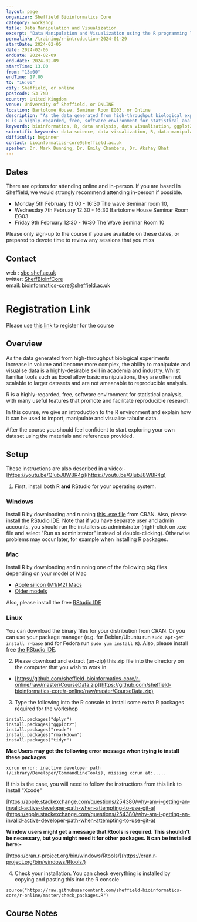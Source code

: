 ```yaml
---
layout: page
organizer: Sheffield Bioinformatics Core
category: workshop
title: Data Manipulation and Visualization
excerpt: "Data Manipulation and Visualization using the R programming language"
permalink: /training/r-introduction-2024-01-29
startDate: 2024-02-05
date: 2024-02-05
endDate: 2024-02-09
end-date: 2024-02-09
startTime: 13.00
from: "13:00"
endTime: 17.00
to: "16:00"
city: Sheffield, or online
postcode: S3 7ND
country: United Kingdom
venue: University of Sheffield, or ONLINE
location: Bartolome House, Seminar Room EG03, or Online
description: "As the data generated from high-throughput biological experiments increase in volume and become more complex, the ability to manipulate and visualise data is a highly-desirable skill in academia and industry. Whilst familiar tools such as Excel allow basic manipulations, they are often not scalable to larger datasets and are not ameanable to reproducible analysis. 
R is a highly-regarded, free, software environment for statistical analysis, with many useful features that promote and facilitate reproducible research."
keywords: bioinformatics, R, data analysis, data visualization, ggplot2, dplyr, online
scientific keywords: data science, data visualization, R, data manipulation
difficulty: beginner
contact: bioinformatics-core@sheffield.ac.uk
speaker: Dr. Mark Dunning, Dr. Emily Chambers, Dr. Akshay Bhat
---
```


## Dates

There are options for attending online and in-person. If you are based in Sheffield, we would strongly recommend attending in-person if possible.

- Monday 5th February 13:00 - 16:30 The wave Seminar room 10, 
- Wednesday 7th February 12:30 - 16:30 Bartolome House Seminar Room EG03
- Friday 9th February 12:30 - 16:30 The Wave Seminar Room 10

Please only sign-up to the course if you are available on these dates, or prepared to devote time to review any sessions that you miss

## Contact

web : [sbc.shef.ac.uk](https://sbc.shef.ac.uk)  
twitter: [SheffBioinfCore](https://twitter.com/SheffBioinfCore)  
email: [bioinformatics-core@sheffield.ac.uk](bioinformatics-core@sheffield.ac.uk)


# Registration Link

Please use [this link](https://onlineshop.shef.ac.uk/conferences-and-events/faculty-of-medicine-dentistry-and-health/medical-school) to register for the course


## Overview

As the data generated from high-throughput biological experiments increase in volume and become more complex, the ability to manipulate and visualise data is a highly-desirable skill in academia and industry. Whilst familiar tools such as Excel allow basic manipulations, they are often not scalable to larger datasets and are not ameanable to reproducible analysis. 

R is a highly-regarded, free, software environment for statistical analysis, with many useful features that promote and facilitate reproducible research.

In this course, we give an introduction to the R environment and explain how it can be used to import, manipulate and visualise tabular data. 

After the course you should feel confident to start exploring your own dataset using the materials and references provided. 

## Setup

These instructions are also described in a video:- [https://youtu.be/QIubJ8W8R4g](https://youtu.be/QIubJ8W8R4g)

1) First, install both R **and** RStudio for your operating system. 

### Windows

Install R by downloading and running [this .exe file](http://cran.r-project.org/bin/windows/base/release.htm) from CRAN. Also, please install the [RStudio IDE](http://www.rstudio.com/ide/download/desktop). Note that if you have separate user and admin accounts, you should run the installers as administrator (right-click on .exe file and select "Run as administrator" instead of double-clicking). Otherwise problems may occur later, for example when installing R packages.

### Mac

Install R by downloading and running one of the following pkg files depending on your model of Mac

- [Apple silicon (M1/M2) Macs](https://cran.r-project.org/bin/macosx/big-sur-arm64/base/R-4.3.1-arm64.pkg)
- [Older models](https://cran.r-project.org/bin/macosx/big-sur-x86_64/base/R-4.3.1-x86_64.pkg)

Also, please install the free [RStudio IDE](https://www.rstudio.com/products/rstudio/download/#download) 

### Linux

You can download the binary files for your distribution from CRAN. Or you can use your package manager (e.g. for Debian/Ubuntu run `sudo apt-get install r-base` and for Fedora run `sudo yum install R`). Also, please install free [the RStudio IDE](https://www.rstudio.com/products/rstudio/download/#download). 


  
2) Please download and extract (un-zip) this zip file into the directory on the computer that you wish to work in

- [https://github.com/sheffield-bioinformatics-core/r-online/raw/master/CourseData.zip](https://github.com/sheffield-bioinformatics-core/r-online/raw/master/CourseData.zip)

3) Type the following into the R console to install some extra R packages required for the workshop

```
install.packages("dplyr")
install.packages("ggplot2")
install.packages("readr")
install.packages("rmarkdown")
install.packages("tidyr")
```



**Mac Users may get the following error message when trying to install these packages**

```
xcrun error: inactive developer path (/Library/Developer/CommandLineTools), missing xcrun at:.....

```

If this is the case, you will need to follow the instructions from this link to install "Xcode"

[https://apple.stackexchange.com/questions/254380/why-am-i-getting-an-invalid-active-developer-path-when-attempting-to-use-git-a](https://apple.stackexchange.com/questions/254380/why-am-i-getting-an-invalid-active-developer-path-when-attempting-to-use-git-a)

**Window users might get a message that Rtools is required. This shouldn't be necessary, but you might need it for other packages. It can be installed here:-**

[https://cran.r-project.org/bin/windows/Rtools/](https://cran.r-project.org/bin/windows/Rtools/)


4) Check your installation. You can check everything is installed by copying and pasting this into the R console

```
source("https://raw.githubusercontent.com/sheffield-bioinformatics-core/r-online/master/check_packages.R")

```

## Course Notes

